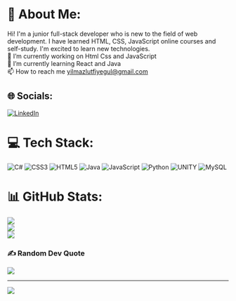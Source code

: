 # 💫 About Me:
Hi! I'm a junior full-stack developer who is new to the field of web development. I have learned HTML, CSS, JavaScript online courses and self-study. I'm excited to learn new technologies.<br>🔭 I’m currently working on Html Css and JavaScript<br>🌱 I’m currently learning React and Java<br>📫 How to reach me yilmazlutfiyegul@gmail.com<br>


## 🌐 Socials:
[![LinkedIn](https://img.shields.io/badge/LinkedIn-%230077B5.svg?logo=linkedin&logoColor=white)](https://linkedin.com/in/https://www.linkedin.com/in/lütfiyegülyılmaz/) 

# 💻 Tech Stack:
![C#](https://img.shields.io/badge/c%23-%23239120.svg?style=flat&logo=c-sharp&logoColor=white) ![CSS3](https://img.shields.io/badge/css3-%231572B6.svg?style=flat&logo=css3&logoColor=white) ![HTML5](https://img.shields.io/badge/html5-%23E34F26.svg?style=flat&logo=html5&logoColor=white) ![Java](https://img.shields.io/badge/java-%23ED8B00.svg?style=flat&logo=java&logoColor=white) ![JavaScript](https://img.shields.io/badge/javascript-%23323330.svg?style=flat&logo=javascript&logoColor=%23F7DF1E) ![Python](https://img.shields.io/badge/python-3670A0?style=flat&logo=python&logoColor=ffdd54) ![UNITY](https://img.shields.io/badge/Unity-%2320232a.svg?style=flat&logo=unity&logoColor=white) ![MySQL](https://img.shields.io/badge/mysql-%2300f.svg?style=flat&logo=mysql&logoColor=white)
# 📊 GitHub Stats:
![](https://github-readme-stats.vercel.app/api?username=gulyilmazz&theme=radical&hide_border=false&include_all_commits=true&count_private=true)<br/>
![](https://github-readme-streak-stats.herokuapp.com/?user=gulyilmazz&theme=radical&hide_border=false)<br/>
![](https://github-readme-stats.vercel.app/api/top-langs/?username=gulyilmazz&theme=radical&hide_border=false&include_all_commits=true&count_private=true&layout=compact)

### ✍️ Random Dev Quote
![](https://quotes-github-readme.vercel.app/api?type=horizontal&theme=radical)

---
[![](https://visitcount.itsvg.in/api?id=gulyilmazz&icon=0&color=5)](https://visitcount.itsvg.in)

<!-- Proudly created with GPRM ( https://gprm.itsvg.in ) -->
